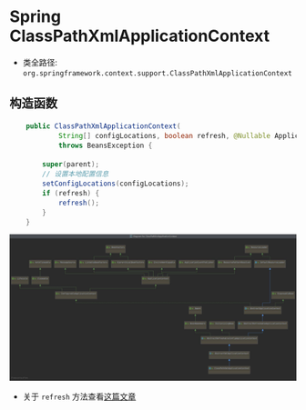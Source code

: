 # Spring ClassPathXmlApplicationContext
- 类全路径: `org.springframework.context.support.ClassPathXmlApplicationContext`


## 构造函数


```java
	public ClassPathXmlApplicationContext(
			String[] configLocations, boolean refresh, @Nullable ApplicationContext parent)
			throws BeansException {

		super(parent);
		// 设置本地配置信息
		setConfigLocations(configLocations);
		if (refresh) {
			refresh();
		}
	}

```

![classpathXml](/docs/images/ClasspathXmlApplicationContext.png)

- 关于 `refresh` 方法查看[这篇文章](/docs/core/context/ApplicationContext/Spring-AbstractApplicationContext.md)